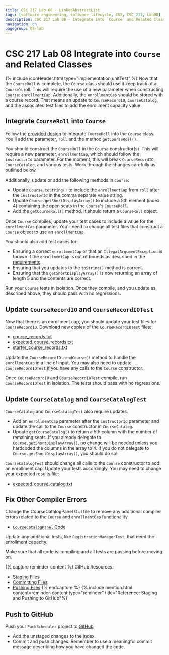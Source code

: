 ```yaml
---
title: CSC 217 Lab 08 - LinkedAbstractList
tags: [software engineering, software lifecycle, CS2, CSC 217, Lab08]
description: CSC 217 Lab 08 - Integrate into `Course` and Related Classes
navigation: on
pagegroup: 08-lab
---
```

# CSC 217 Lab 08 Integrate into `Course` and Related Classes
{% include iconHeader.html type="implementation,unitTest" %}
Now that the `CourseRoll` is complete, the `Course` class should use it keep track of a `Course`'s roll.  This will require the use of a new parameter when constructing `Course`: `enrollmentCap`.  Additionally, the `enrollmentCap` should be stored with a course record.  That means an update to `CourseRecordIO`, `CourseCatalog`, and the associated test files to add the enrollment capacity value.  


## Integrate `CourseRoll` into `Course`
Follow the [provided design](08-lab-design) to integrate `CourseRoll` into the `Course` class.  You'll add the parameter, `roll` and the method `getCourseRoll()`.

You should construct the `CourseRoll` in the `Course` constructor(s).  This will require a new parameter, `enrollmentCap`, which should follow the `instructorId` parameter.  For the moment, this will break `CourseRecordIO`, `CourseCatalog`, and various tests.  Work through the changes carefully as outlined below.

Additionally, update or add the following methods in `Course`:
  
  * Update `Course.toString()` to include the `enrollmentCap` from `roll` after the `instructorId` in the comma separate value string.
  * Update `Course.getShortDisplayArray()` to include a 5th element (index 4) containing the open seats in the `Course`'s `CourseRoll`.
  * Add the `getCourseRoll()` method.  It should return a `CourseRoll` object.
  

Once `Course` compiles, update your test cases to include a value for the `enrollmentCap` parameter.  You'll need to change all test files that construct a `Course` object to use an `enrollmentCap`.

You should also add test cases for:

  * Ensuring a correct `enrollmentCap` or that an `IllegalArgumentException` is thrown if the `enrollmentCap` is out of bounds as described in the [requirements](08-lab-requirements#uc6).
  * Ensuring that you updates to the `toString()` method is correct.
  * Ensuring that the `getShortDisplayArray()` is now returning an array of length 5 and the contents are correct.


Run your `Course` tests in isolation.  Once they compile, and you update as described above, they should pass with no regressions.


## Update `CourseRecordIO` and `CourseRecordIOTest`
Now that there is an enrollment cap, you should update your test files for `CourseRecordIO`. Download new copies of the `CourseRecordIOTest` files:

  * [course_records.txt](files/course_records.txt)
  * [expected_course_records.txt](files/expected_course_records.txt)
  * [starter_course_records.txt](files/starter_course_records.txt)
  
Update the `CourseRecordIO.readCourse()` method to handle the `enrollmentCap` in a line of input.  You may also need to update `CourseRecordIOTest` if you have any calls to the `Course` constructor.

Once `CourseRecordIO` and `CourseRecordIOTest` compile, run `CourseRecordIOTest` in isolation.  The tests should pass with no regressions.


## Update `CourseCatalog` and `CourseCatalogTest`
`CourseCatalog` and `CourseCatalogTest` also require updates.  

  * Add an `enrollmentCap` parameter after the `instructorId` parameter and update the call to the `Course` constructor in `CourseCatalog`.
  * Update `getCourseCatalog()` to return a 5th column with the number of remaining seats.  If you already delegate to `Course.getShortDisplayArray()`, no change will be needed unless you hardcoded the columns in the array to 4.  If you do not delegate to `Course.getShortDisplayArray()`, you should do so!  


`CourseCatalogTest` should change all calls to the `Course` constructor to add an enrollment cap.  Update your tests accordingly.  You may need to change your expected results file:

  * [expected_course_catalog.txt](files/expected_course_catalog.txt)
  

## Fix Other Compiler Errors
Change the CourseCatalogPanel GUI file to remove any additional compiler errors related to the `Course` and `enrollmentCap` functionality.   

  * [`CourseCatalogPanel` Code](files/CourseCatalogPanel.java)
  
Update any additional tests, like `RegistrationManagerTest`, that need the enrollment capacity.  

Make sure that all code is compiling and all tests are passing before moving on.
  
{% capture reminder-content %} 
GitHub Resources:

  * [Staging Files](https://pages.github.ncsu.edu/engr-csc-software-development/practices-tools/git/git-staging)
  * [Committing Files](https://pages.github.ncsu.edu/engr-csc-software-development/practices-tools/git/git-commit)
  * [Pushing Files](https://pages.github.ncsu.edu/engr-csc-software-development/practices-tools/git/git-push)
{% endcapture %} {% include mention.html content=reminder-content type="reminder" title="Reference: Staging and Pushing to GitHub"%}
## Push to GitHub
Push your `PackScheduler` project to [GitHub](https://github.ncsu.edu)

  * Add the unstaged changes to the index.
  * Commit and push changes.  Remember to use a meaningful commit message describing how you have changed the code.  


